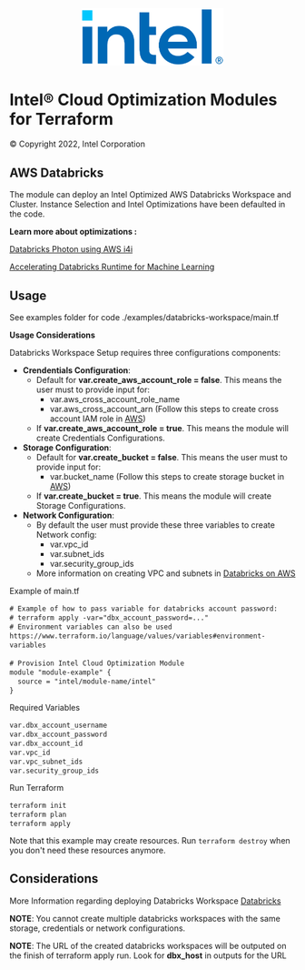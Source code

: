 <p align="center">
  <img src="./images/logo-classicblue-800px.png" alt="Intel Logo" width="250"/>
</p>

# Intel® Cloud Optimization Modules for Terraform

© Copyright 2022, Intel Corporation

## AWS Databricks
The module can deploy an Intel Optimized AWS Databricks Workspace and Cluster. Instance Selection and Intel Optimizations have been defaulted in the code.

**Learn more about optimizations :**

[Databricks Photon using AWS i4i](https://www.databricks.com/blog/2022/09/13/faster-insights-databricks-photon-using-aws-i4i-instances-latest-intel-ice-lake)

[Accelerating Databricks Runtime for Machine Learning](https://techcommunity.microsoft.com/t5/ai-customer-engineering-team/accelerating-azure-databricks-runtime-for-machine-learning/ba-p/3524273)


## Usage

See examples folder for code ./examples/databricks-workspace/main.tf

**Usage Considerations**
<p>
Databricks Workspace Setup requires three configurations components:

* **Crendentials Configuration**:
  * Default for **var.create_aws_account_role = false**. This means the user must to provide input for:
    * var.aws_cross_account_role_name
    * var.aws_cross_account_arn (Follow this steps to create cross account IAM role in [AWS](https://docs.databricks.com/administration-guide/account-api/iam-role.html))
  * If **var.create_aws_account_role = true**. This means the module will create Credentials Configurations.
* **Storage Configuration**:
  * Default for **var.create_bucket = false**. This means the user must to provide input for:
    * var.bucket_name (Follow this steps to create storage bucket in [AWS](https://docs.databricks.com/administration-guide/account-settings-e2/storage.html))
  * If **var.create_bucket = true**. This means the module will create Storage Configurations.
* **Network Configuration**:
  * By default the user must provide these three variables to create Network config:
    * var.vpc_id
    * var.subnet_ids
    * var.security_group_ids
  * More information on creating VPC and subnets in [Databricks on AWS](https://docs.databricks.com/administration-guide/account-settings-e2/networks.html)

</p>
Example of main.tf

```hcl
# Example of how to pass variable for databricks account password:
# terraform apply -var="dbx_account_password=..."
# Environment variables can also be used https://www.terraform.io/language/values/variables#environment-variables

# Provision Intel Cloud Optimization Module
module "module-example" {
  source = "intel/module-name/intel"
}

```


Required Variables 
```hcl
var.dbx_account_username
var.dbx_account_password
var.dbx_account_id
var.vpc_id
var.vpc_subnet_ids
var.security_group_ids
```


Run Terraform

```hcl
terraform init  
terraform plan
terraform apply
```

Note that this example may create resources. Run `terraform destroy` when you don't need these resources anymore.


## Considerations 

More Information regarding deploying Databricks Workspace [Databricks](https://registry.terraform.io/providers/databricks/databricks/latest/docs#authentication)

**NOTE**: You cannot create multiple databricks workspaces with the same storage, credentials or network configurations.

**NOTE**: The URL of the created databricks workspaces will be outputed on the finish of terraform apply run. Look for **dbx_host** in outputs for the URL